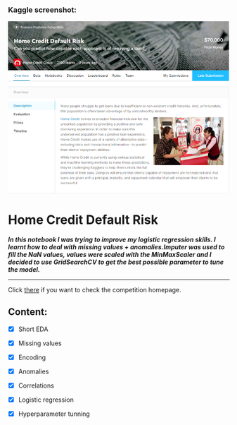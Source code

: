 
### Kaggle screenshot: 
<p align="center">
  <img src="https://github.com/Carmui/Data-Science-Projects/blob/master/Kaggle_Home_Credit/img/Home.PNG?raw=true" alt="Challenge descr"/>
</p>


<p align="center"><h1>Home Credit Default Risk</h1></p>

***In this notebook I was trying to improve my logistic regression skills. I learnt how to deal with missing values + anomalies.Imputer was used to fill the NaN values, values were scaled with the MinMaxScaler and I decided to use GridSearchCV to get the best possible parameter to tune the model.***


***

Click [there](https://www.kaggle.com/c/home-credit-default-risk) if you want to check the competition homepage.

## Content:
- [x] Short EDA
- [x] Missing values
- [x] Encoding
- [x] Anomalies
- [x] Correlations
- [x] Logistic regression
- [x] Hyperparameter tunning






   

